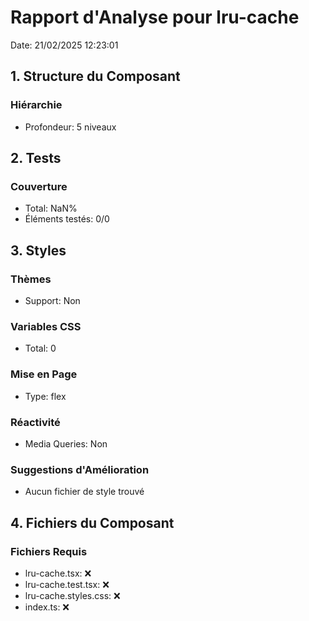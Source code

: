 # Rapport d'Analyse pour lru-cache

Date: 21/02/2025 12:23:01

## 1. Structure du Composant

### Hiérarchie

- Profondeur: 5 niveaux

## 2. Tests

### Couverture

- Total: NaN%
- Éléments testés: 0/0

## 3. Styles

### Thèmes

- Support: Non

### Variables CSS

- Total: 0

### Mise en Page

- Type: flex

### Réactivité

- Media Queries: Non

### Suggestions d'Amélioration

- Aucun fichier de style trouvé

## 4. Fichiers du Composant

### Fichiers Requis

- lru-cache.tsx: ❌
- lru-cache.test.tsx: ❌
- lru-cache.styles.css: ❌
- index.ts: ❌
